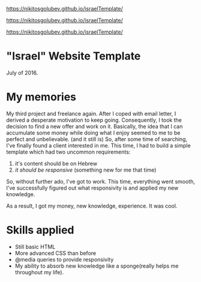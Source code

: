 https://nikitosgolubev.github.io/israelTemplate/

https://nikitosgolubev.github.io/israelTemplate/

https://nikitosgolubev.github.io/israelTemplate/

# "Israel" Website Template
July of 2016.

# My memories
My third project and freelance again. After I coped with email letter, I derived a desperate motivation to keep going. Consequently, I took the decision to find a new offer and work on it. Basically, the idea that I can accumulate some money while doing what I enjoy seemed to me to be perfect and unbelievable. (and it still is) So, after some time of searching, I've finally found a client interested in me. This time, I had to build a simple template which had two uncommon requirements:

1) it's content should be on Hebrew
2) *it should be responsive* (something new for me that time)

So, without further ado, I've got to work. This time, everything went smooth, I've successfully figured out what responsivity is and applied my new knowledge.

As a result, I got my money, new knowledge, experience. It was cool.

# Skills applied
- Still basic HTML
- More advanced CSS than before
- @media queries to provide responsivity
- My ability to absorb new knowledge like a sponge(really helps me throughout my life).
